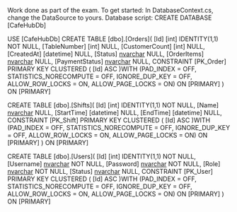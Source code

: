 Work done as part of the exam.
To get started: In DatabaseContext.cs, change the DataSource to yours.
Database script:
CREATE DATABASE [CafeHubDb]


USE [CafeHubDb]
CREATE TABLE [dbo].[Orders](
	[Id] [int] IDENTITY(1,1) NOT NULL,
	[TableNumber] [int] NULL,
	[CustomerCount] [int] NULL,
	[CreatedAt] [datetime] NULL,
	[Status] [nvarchar](50) NULL,
	[OrderItems] [nvarchar](50) NULL,
	[PaymentStatus] [nvarchar](50) NULL,
 CONSTRAINT [PK_Order] PRIMARY KEY CLUSTERED 
(
	[Id] ASC
)WITH (PAD_INDEX = OFF, STATISTICS_NORECOMPUTE = OFF, IGNORE_DUP_KEY = OFF, ALLOW_ROW_LOCKS = ON, ALLOW_PAGE_LOCKS = ON) ON [PRIMARY]
) ON [PRIMARY]

CREATE TABLE [dbo].[Shifts](
	[Id] [int] IDENTITY(1,1) NOT NULL,
	[Name] [nvarchar](50) NULL,
	[StartTime] [datetime] NULL,
	[EndTime] [datetime] NULL,
 CONSTRAINT [PK_Shift] PRIMARY KEY CLUSTERED 
(
	[Id] ASC
)WITH (PAD_INDEX = OFF, STATISTICS_NORECOMPUTE = OFF, IGNORE_DUP_KEY = OFF, ALLOW_ROW_LOCKS = ON, ALLOW_PAGE_LOCKS = ON) ON [PRIMARY]
) ON [PRIMARY]

CREATE TABLE [dbo].[Users](
	[Id] [int] IDENTITY(1,1) NOT NULL,
	[Username] [nvarchar](50) NOT NULL,
	[Password] [nvarchar](50) NOT NULL,
	[Role] [nvarchar](50) NOT NULL,
	[Status] [nvarchar](50) NULL,
 CONSTRAINT [PK_User] PRIMARY KEY CLUSTERED 
(
	[Id] ASC
)WITH (PAD_INDEX = OFF, STATISTICS_NORECOMPUTE = OFF, IGNORE_DUP_KEY = OFF, ALLOW_ROW_LOCKS = ON, ALLOW_PAGE_LOCKS = ON) ON [PRIMARY]
) ON [PRIMARY]

